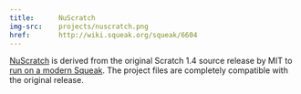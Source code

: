 ```yaml
---
title:      NuScratch
img-src:    projects/nuscratch.png
href:       http://wiki.squeak.org/squeak/6604
---
```

<a href="http://wiki.squeak.org/squeak/6604">NuScratch</a> is derived from the original Scratch 1.4 source release by MIT to <a href="http://wiki.squeak.org/squeak/1271">run on a modern Squeak</a>. The project files are completely compatible with the original release.
